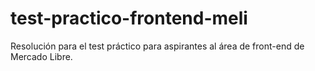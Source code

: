 # test-practico-frontend-meli
Resolución para el test práctico para aspirantes al área de front-end de Mercado Libre.
